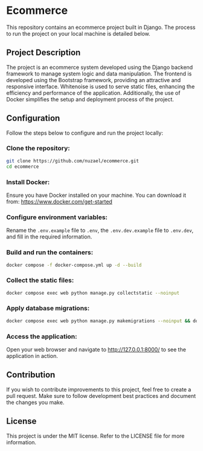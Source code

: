 # Ecommerce
This repository contains an ecommerce project built in Django. The process to run the project on your local machine is detailed below.

## Project Description
The project is an ecommerce system developed using the Django backend framework to manage system logic and data manipulation. The frontend is developed using the Bootstrap framework, providing an attractive and responsive interface. Whitenoise is used to serve static files, enhancing the efficiency and performance of the application. Additionally, the use of Docker simplifies the setup and deployment process of the project.

## Configuration
Follow the steps below to configure and run the project locally:

### Clone the repository:
```bash
git clone https://github.com/nuzael/ecommerce.git
cd ecommerce
```

### Install Docker:
Ensure you have Docker installed on your machine. You can download it from: https://www.docker.com/get-started

### Configure environment variables:
Rename the `.env.example` file to `.env`, the `.env.dev.example` file to `.env.dev`, and fill in the required information.

### Build and run the containers:
```bash
docker compose -f docker-compose.yml up -d --build
```

### Collect the static files:
```bash
docker compose exec web python manage.py collectstatic --noinput
```

### Apply database migrations:
```bash
docker compose exec web python manage.py makemigrations --noinput && docker compose exec web python manage.py migrate --noinput
```

### Access the application:
Open your web browser and navigate to http://127.0.0.1:8000/ to see the application in action.

## Contribution
If you wish to contribute improvements to this project, feel free to create a pull request. Make sure to follow development best practices and document the changes you make.

## License
This project is under the MIT license. Refer to the LICENSE file for more information.

